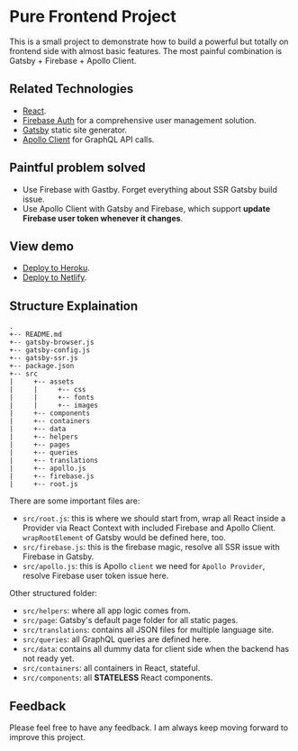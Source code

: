 
# Pure Frontend Project

This is a small project to demonstrate how to build a powerful but totally on frontend side with almost basic features.
The most painful combination is Gatsby + Firebase + Apollo Client.

## Related Technologies

- [React](https://reactjs.org/).
- [Firebase Auth](https://firebase.google.com/docs/auth) for a comprehensive user management solution.
- [Gatsby](gatsbyjs.org/) static site generator.
- [Apollo Client](https://www.apollographql.com/docs/react/) for GraphQL API calls.

## Paintful problem solved

- Use Firebase with Gastby. Forget everything about SSR Gatsby build issue.
- Use Apollo Client with Gatsby and Firebase, which support **update Firebase user token whenever it changes**.

## View demo

- [Deploy to Heroku](link).
- [Deploy to Netlify](link).

## Structure Explaination

```
.
+-- README.md
+-- gatsby-browser.js
+-- gatsby-config.js
+-- gatsby-ssr.js
+-- package.json
+-- src
|     +-- assets
|     |     +-- css
|     |     +-- fonts
|     |     +-- images
|     +-- components
|     +-- containers
|     +-- data
|     +-- helpers
|     +-- pages
|     +-- queries
|     +-- translations
|     +-- apollo.js
|     +-- firebase.js
|     +-- root.js
```

There are some important files are:
+ `src/root.js`: this is where we should start from, wrap all React inside a Provider via React Context with included Firebase and Apollo Client. `wrapRootElement` of Gatsby would be defined here, too.
+ `src/firebase.js`: this is the firebase magic, resolve all SSR issue with Firebase in Gatsby.
+ `src/apollo.js`: this is Apollo `client` we need for `Apollo Provider`, resolve Firebase user token issue here.

Other structured folder:
- `src/helpers`: where all app logic comes from.
- `src/page`: Gatsby's default page folder for all static pages.
- `src/translations`: contains all JSON files for multiple language site.
- `src/queries`: all GraphQL queries are defined here.
- `src/data`: contains all dummy data for client side when the backend has not ready yet.
- `src/containers`: all containers in React, stateful.
- `src/components`: all **STATELESS** React components.

## Feedback
Please feel free to have any feedback. I am always keep moving forward to improve this project.
